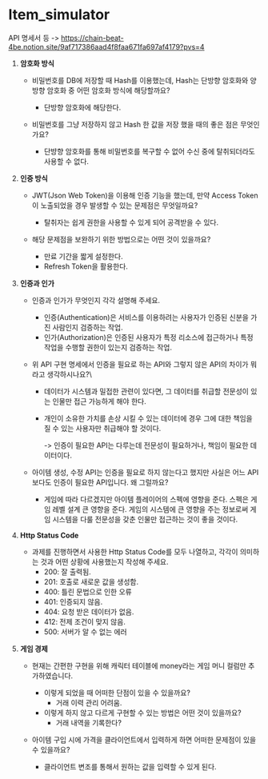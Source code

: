 # Item_simulator
 
API 명세서 등 -> https://chain-beat-4be.notion.site/9af717386aad4f8faa671fa697af4179?pvs=4

1. **암호화 방식**
    - 비밀번호를 DB에 저장할 때 Hash를 이용했는데, Hash는 단방향 암호화와 양방향 암호화 중 어떤 암호화 방식에 해당할까요?

        - 단방향 암호화에 해당한다.

    - 비밀번호를 그냥 저장하지 않고 Hash 한 값을 저장 했을 때의 좋은 점은 무엇인가요?

         - 단뱡향 암호화를 통해 비밀번호를 복구할 수 없어 수신 중에 탈취되더라도 사용할 수 없다.

2. **인증 방식**
    - JWT(Json Web Token)을 이용해 인증 기능을 했는데, 만약 Access Token이 노출되었을 경우 발생할 수 있는 문제점은 무엇일까요?

        - 탈취자는 쉽게 권한을 사용할 수 있게 되어 공격받을 수 있다.
    - 해당 문제점을 보완하기 위한 방법으로는 어떤 것이 있을까요?

        - 만료 기간을 짧게 설정한다.
        - Refresh Token을 활용한다.
3. **인증과 인가**
    - 인증과 인가가 무엇인지 각각 설명해 주세요.
        - 인증(Authentication)은 서비스를 이용하려는 사용자가 인증된 신분을 가진 사람인지 검증하는 작업.
        - 인가(Authorization)은 인증된 사용자가 특정 리소스에 접근하거나 특정 작업을 수행할 권한이 있는지 검증하는 작업.
    - 위 API 구현 명세에서 인증을 필요로 하는 API와 그렇지 않은 API의 차이가 뭐라고 생각하시나요?\
        - 데이터가 시스템과 밀접한 관련이 있다면, 그 데이터를 취급할 전문성이 있는 인물만 접근 가능하게 해야 한다. 
        - 개인이 소유한 가치를 손상 시킬 수 있는 데이터에 경우 그에 대한 책임을 질 수 있는 사용자만 취급해야 할 것이다. 
        
            -> 인증이 필요한 API는 다루는데 전문성이 필요하거나, 책임이 필요한 데이터이다.
    - 아이템 생성, 수정 API는 인증을 필요로 하지 않는다고 했지만 사실은 어느 API보다도 인증이 필요한 API입니다. 왜 그럴까요?

        - 게임에 따라 다르겠지만 아이템 플레이어의 스펙에 영향을 준다. 스펙은 게임 레벨 설계 큰 영향을 준다. 게임의 시스템에 큰 영향을 주는 정보로써 게임 시스템을 다룰 전문성을 갖춘 인물만 접근하는 것이 좋을 것이다.
4. **Http Status Code**
    - 과제를 진행하면서 사용한 Http Status Code를 모두 나열하고, 각각이 의미하는 것과 어떤 상황에 사용했는지 작성해 주세요.
        - 200: 잘 출력됨.
        - 201: 호출로 새로운 값을 생성함.
        - 400: 틀린 문법으로 인한 오류
        - 401: 인증되지 않음.
        - 404: 요청 받은 데이터가 없음.
        - 412: 전제 조건이 맞지 않음.
        - 500: 서버가 알 수 없는 에러
5. **게임 경제**
    - 현재는 간편한 구현을 위해 캐릭터 테이블에 money라는 게임 머니 컬럼만 추가하였습니다.
        - 이렇게 되었을 때 어떠한 단점이 있을 수 있을까요?
            - 거래 이력 관리 어려움.
        - 이렇게 하지 않고 다르게 구현할 수 있는 방법은 어떤 것이 있을까요?
            - 거래 내역을 기록한다?
    - 아이템 구입 시에 가격을 클라이언트에서 입력하게 하면 어떠한 문제점이 있을 수 있을까요?

        - 클라이언트 변조를 통해서 원하는 값을 입력할 수 있게 된다.